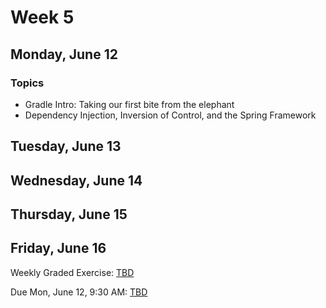 # Week 5

## Monday, June 12

### Topics

- Gradle Intro: Taking our first bite from the elephant
- Dependency Injection, Inversion of Control, and the Spring Framework

## Tuesday, June 13

## Wednesday, June 14

## Thursday, June 15

## Friday, June 16

Weekly Graded Exercise: [TBD]()

Due Mon, June 12, 9:30 AM: [TBD]()
